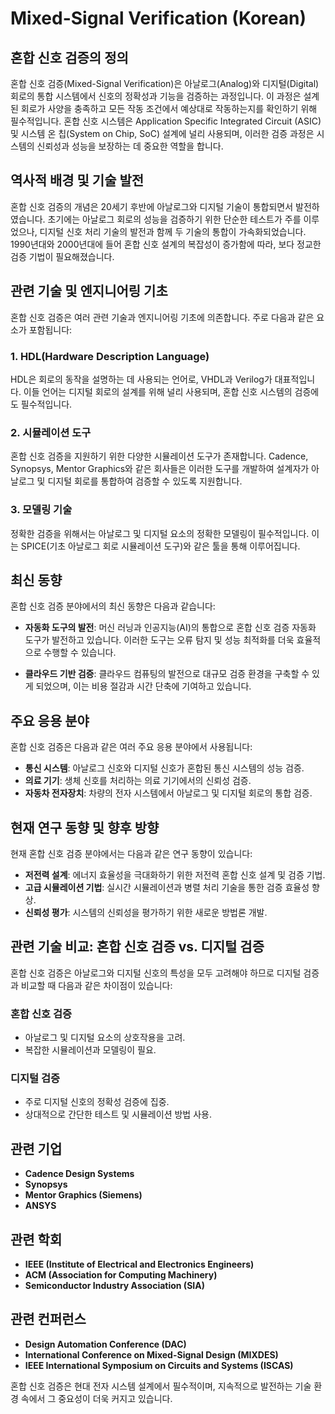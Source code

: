 # Mixed-Signal Verification (Korean)

## 혼합 신호 검증의 정의

혼합 신호 검증(Mixed-Signal Verification)은 아날로그(Analog)와 디지털(Digital) 회로의 통합 시스템에서 신호의 정확성과 기능을 검증하는 과정입니다. 이 과정은 설계된 회로가 사양을 충족하고 모든 작동 조건에서 예상대로 작동하는지를 확인하기 위해 필수적입니다. 혼합 신호 시스템은 Application Specific Integrated Circuit (ASIC) 및 시스템 온 칩(System on Chip, SoC) 설계에 널리 사용되며, 이러한 검증 과정은 시스템의 신뢰성과 성능을 보장하는 데 중요한 역할을 합니다.

## 역사적 배경 및 기술 발전

혼합 신호 검증의 개념은 20세기 후반에 아날로그와 디지털 기술이 통합되면서 발전하였습니다. 초기에는 아날로그 회로의 성능을 검증하기 위한 단순한 테스트가 주를 이루었으나, 디지털 신호 처리 기술의 발전과 함께 두 기술의 통합이 가속화되었습니다. 1990년대와 2000년대에 들어 혼합 신호 설계의 복잡성이 증가함에 따라, 보다 정교한 검증 기법이 필요해졌습니다.

## 관련 기술 및 엔지니어링 기초

혼합 신호 검증은 여러 관련 기술과 엔지니어링 기초에 의존합니다. 주로 다음과 같은 요소가 포함됩니다:

### 1. HDL(Hardware Description Language)

HDL은 회로의 동작을 설명하는 데 사용되는 언어로, VHDL과 Verilog가 대표적입니다. 이들 언어는 디지털 회로의 설계를 위해 널리 사용되며, 혼합 신호 시스템의 검증에도 필수적입니다.

### 2. 시뮬레이션 도구

혼합 신호 검증을 지원하기 위한 다양한 시뮬레이션 도구가 존재합니다. Cadence, Synopsys, Mentor Graphics와 같은 회사들은 이러한 도구를 개발하여 설계자가 아날로그 및 디지털 회로를 통합하여 검증할 수 있도록 지원합니다.

### 3. 모델링 기술

정확한 검증을 위해서는 아날로그 및 디지털 요소의 정확한 모델링이 필수적입니다. 이는 SPICE(기초 아날로그 회로 시뮬레이션 도구)와 같은 툴을 통해 이루어집니다.

## 최신 동향

혼합 신호 검증 분야에서의 최신 동향은 다음과 같습니다:

- **자동화 도구의 발전**: 머신 러닝과 인공지능(AI)의 통합으로 혼합 신호 검증 자동화 도구가 발전하고 있습니다. 이러한 도구는 오류 탐지 및 성능 최적화를 더욱 효율적으로 수행할 수 있습니다.
  
- **클라우드 기반 검증**: 클라우드 컴퓨팅의 발전으로 대규모 검증 환경을 구축할 수 있게 되었으며, 이는 비용 절감과 시간 단축에 기여하고 있습니다.

## 주요 응용 분야

혼합 신호 검증은 다음과 같은 여러 주요 응용 분야에서 사용됩니다:

- **통신 시스템**: 아날로그 신호와 디지털 신호가 혼합된 통신 시스템의 성능 검증.
- **의료 기기**: 생체 신호를 처리하는 의료 기기에서의 신뢰성 검증.
- **자동차 전자장치**: 차량의 전자 시스템에서 아날로그 및 디지털 회로의 통합 검증.

## 현재 연구 동향 및 향후 방향

현재 혼합 신호 검증 분야에서는 다음과 같은 연구 동향이 있습니다:

- **저전력 설계**: 에너지 효율성을 극대화하기 위한 저전력 혼합 신호 설계 및 검증 기법.
- **고급 시뮬레이션 기법**: 실시간 시뮬레이션과 병렬 처리 기술을 통한 검증 효율성 향상.
- **신뢰성 평가**: 시스템의 신뢰성을 평가하기 위한 새로운 방법론 개발.

## 관련 기술 비교: 혼합 신호 검증 vs. 디지털 검증

혼합 신호 검증은 아날로그와 디지털 신호의 특성을 모두 고려해야 하므로 디지털 검증과 비교할 때 다음과 같은 차이점이 있습니다:

### 혼합 신호 검증
- 아날로그 및 디지털 요소의 상호작용을 고려.
- 복잡한 시뮬레이션과 모델링이 필요.

### 디지털 검증
- 주로 디지털 신호의 정확성 검증에 집중.
- 상대적으로 간단한 테스트 및 시뮬레이션 방법 사용.

## 관련 기업

- **Cadence Design Systems**
- **Synopsys**
- **Mentor Graphics (Siemens)**
- **ANSYS**
  
## 관련 학회

- **IEEE (Institute of Electrical and Electronics Engineers)**
- **ACM (Association for Computing Machinery)**
- **Semiconductor Industry Association (SIA)**

## 관련 컨퍼런스

- **Design Automation Conference (DAC)**
- **International Conference on Mixed-Signal Design (MIXDES)**
- **IEEE International Symposium on Circuits and Systems (ISCAS)**

혼합 신호 검증은 현대 전자 시스템 설계에서 필수적이며, 지속적으로 발전하는 기술 환경 속에서 그 중요성이 더욱 커지고 있습니다.
